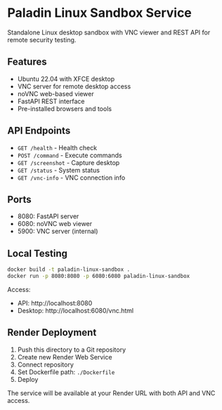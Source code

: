 # Paladin Linux Sandbox Service

Standalone Linux desktop sandbox with VNC viewer and REST API for remote security testing.

## Features

- Ubuntu 22.04 with XFCE desktop
- VNC server for remote desktop access
- noVNC web-based viewer
- FastAPI REST interface
- Pre-installed browsers and tools

## API Endpoints

- `GET /health` - Health check
- `POST /command` - Execute commands
- `GET /screenshot` - Capture desktop
- `GET /status` - System status
- `GET /vnc-info` - VNC connection info

## Ports

- 8080: FastAPI server
- 6080: noVNC web viewer  
- 5900: VNC server (internal)

## Local Testing

```bash
docker build -t paladin-linux-sandbox .
docker run -p 8080:8080 -p 6080:6080 paladin-linux-sandbox
```

Access:
- API: http://localhost:8080
- Desktop: http://localhost:6080/vnc.html

## Render Deployment

1. Push this directory to a Git repository
2. Create new Render Web Service
3. Connect repository
4. Set Dockerfile path: `./Dockerfile`
5. Deploy

The service will be available at your Render URL with both API and VNC access.
